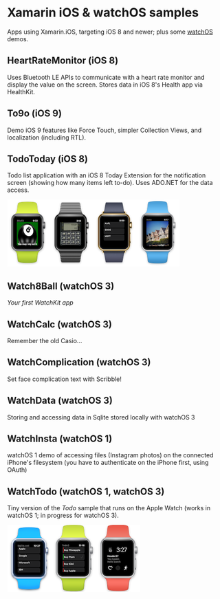 Xamarin iOS & watchOS samples
============================

Apps using Xamarin.iOS, targeting iOS 8 and newer; plus some [watchOS](http://developer.xamarin.com/guides/ios/watch/) demos.


HeartRateMonitor (iOS 8)
----------------
Uses Bluetooth LE APIs to communicate with a heart rate monitor and display the value on the screen. Stores data in iOS 8's Health app via HealthKit.

To9o (iOS 9)
----
Demo iOS 9 features like Force Touch, simpler Collection Views, and localization (including RTL).

TodoToday (iOS 8)
---------
Todo list application with an iOS 8 Today Extension for the notification screen (showing how many items left to-do). Uses ADO.NET for the data access.


![](Screenshots/watchOS3.png)

Watch8Ball (watchOS 3)
---------
*Your first WatchKit app*

WatchCalc (watchOS 3)
---------
Remember the old Casio...

WatchComplication (watchOS 3)
-----------------
Set face complication text with Scribble!

WatchData (watchOS 3)
---------
Storing and accessing data in Sqlite stored locally with watchOS 3

WatchInsta (watchOS 1)
----------
watchOS 1 demo of accessing files (Instagram photos) on the connected iPhone's filesystem (you have to authenticate on the iPhone first, using OAuth)

WatchTodo (watchOS 1, watchOS 3)
---------
Tiny version of the *Todo* sample that runs on the Apple Watch (works in watchOS 1; in progress for watchOS 3).

![](Screenshots/watchOS3-2.png)
